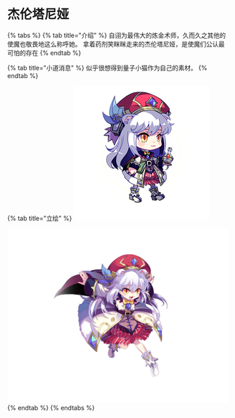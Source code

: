 # 杰伦塔尼娅

{% tabs %}
{% tab title="介绍" %}
自诩为最伟大的炼金术师，久而久之其他的使魔也敬畏地这么称呼她。 拿着药剂笑眯眯走来的杰伦塔尼娅，是使魔们公认最可怕的存在
{% endtab %}

{% tab title="小道消息" %}
似乎很想得到量子小猫作为自己的素材。
{% endtab %}

{% tab title="立绘" %}
![](../../.gitbook/assets/b8-1.png)

![](../../.gitbook/assets/b8-3.png)
{% endtab %}
{% endtabs %}

